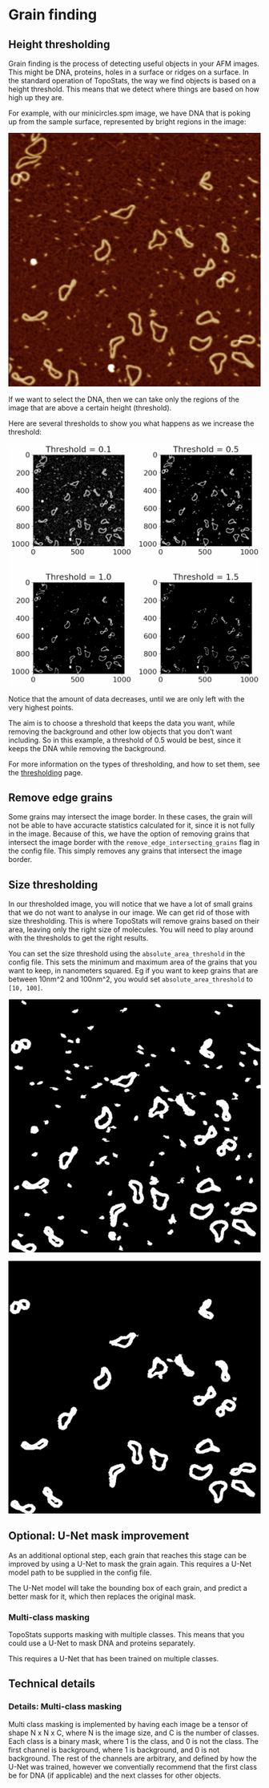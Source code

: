 # Grain finding

## Height thresholding

Grain finding is the process of detecting useful objects in your AFM images. This might be DNA, proteins, holes in a
surface or ridges on a surface.
In the standard operation of TopoStats, the way we find objects is based on a height threshold. This means that we
detect where things are based on how high up they are.

For example, with our minicircles.spm image, we have DNA that is poking up from the sample surface, represented by
bright regions in the image:

![minicircles image](../_static/images/grain_finding/grain_finding_minicircles.png)

<!-- <img src="../_static/images/grain_finding/grain_finding_minicircles.png" style="width: 50%;"
alt="minicircles image"> -->

If we want to select the DNA, then we can take only the regions of the image that are above a certain height
(threshold).

Here are several thresholds to show you what happens as we increase the threshold:

![height thresholds](../_static/images/grain_finding/grain_finding_grain_thresholds.png)

<!-- <img src="../_static/images/grain_finding/grain_finding_grain_thresholds.png" style="width: 100%;"
alt="height thresholds"> -->

Notice that the amount of data decreases, until we are only left with the very highest points.

The aim is to choose a threshold that keeps the data you want, while removing the background and other low objects
that you don’t want including.
So in this example, a threshold of 0.5 would be best, since it keeps the DNA while removing the background.

For more information on the types of thresholding, and how to set them, see the [thresholding](thresholding.md) page.

## Remove edge grains

Some grains may intersect the image border. In these cases, the grain will not be able to have accuracte statistics
calculated for it, since it is not fully in the image. Because of this, we have the option of removing grains that
intersect the image border with the `remove_edge_intersecting_grains` flag in the config file. This simply removes
any grains that intersect the image border.

## Size thresholding

In our thresholded image, you will notice that we have a lot of small grains that we do not want to analyse in our
image. We can get rid of those with size thresholding. This is where TopoStats will remove grains based on their area,
leaving only the right size of molecules. You will need to play around with the thresholds to get the right results.

You can set the size threshold using the `absolute_area_threshold` in the config file. This sets the minimum and
maximum area of the grains that you want to keep, in nanometers squared. Eg if you want to keep grains that are between
10nm^2 and 100nm^2, you would set `absolute_area_threshold` to `[10, 100]`.

![size thresholding before](../_static/images/grain_finding/grain_finding_size_thresholding_before.png)

<!-- <img src="../_static/images/grain_finding/grain_finding_size_thresholding_before.png" style="width: 50%;"
alt="size thresholding before"> -->

![size thresholding after](../_static/images/grain_finding/grain_finding_size_thresholding_after.png)

<!-- <img src="../_static/images/grain_finding/grain_finding_size_thresholding_after.png" style="width: 50%;"
alt="size thresholding after"> -->

## Optional: U-Net mask improvement

As an additional optional step, each grain that reaches this stage can be improved by using a U-Net to mask the grain
again. This requires a U-Net model path to be supplied in the config file.

The U-Net model will take the bounding box of each grain, and predict a better mask for it, which then replaces
the original mask.

### Multi-class masking

TopoStats supports masking with multiple classes. This means that you could use a U-Net to mask DNA and proteins
separately.

This requires a U-Net that has been trained on multiple classes.

## Technical details

### Details: Multi-class masking

Multi class masking is implemented by having each image be a tensor of shape N x N x C, where N is the image size,
and C is the number of classes. Each class is a binary mask, where 1 is the class, and 0 is not the class.
The first channel is background, where 1 is background, and 0 is not background. The rest of the channels
are arbitrary, and defined by how the U-Net was trained, however we conventially recommend that the first class
be for DNA (if applicable) and the next classes for other objects.

<!-- 

Feedback

- Mention that you can remove objects from the height threshold mask in subsequent steps

- Show that the edge grains have been removed in the image

- Mention why there are blobs with the grains

- Show a labelled image of the grains

- Show that grains in labelled images line up with the grainstats in the csv file.

- TLDR what goes in, what comes out (at the top)

 -->